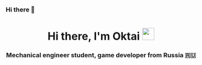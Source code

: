 ### Hi there 👋
<h1 align="center">Hi there, I'm Oktai 
<img src="https://github.com/blackcater/blackcater/raw/main/images/Hi.gif" height="32"/></h1>
<h3 align="center">Mechanical engineer student, game developer from Russia 🇷🇺</h3>



<!--
**deoctave/deoctave** is a ✨ _special_ ✨ repository because its `README.md` (this file) appears on your GitHub profile.

Here are some ideas to get you started:

- 🔭 I’m currently working on ...
- 🌱 I’m currently learning ...
- 👯 I’m looking to collaborate on ...
- 🤔 I’m looking for help with ...
- 💬 Ask me about ...
- 📫 How to reach me: ...
- 😄 Pronouns: ...
- ⚡ Fun fact: ...
-->

